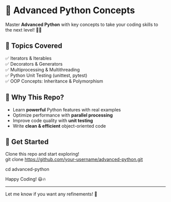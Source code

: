 
# 🚀 Advanced Python Concepts  

Master **Advanced Python** with key concepts to take your coding skills to the next level! 🐍✨  

## 📌 Topics Covered  
✅ Iterators & Iterables  
✅ Decorators & Generators  
✅ Multiprocessing & Multithreading  
✅ Python Unit Testing (unittest, pytest)  
✅ OOP Concepts: Inheritance & Polymorphism  

## 🎯 Why This Repo?  
- Learn **powerful** Python features with real examples  
- Optimize performance with **parallel processing**  
- Improve code quality with **unit testing**  
- Write **clean & efficient** object-oriented code  

## 🚀 Get Started  
Clone this repo and start exploring!  
git clone https://github.com/your-username/advanced-python.git

cd advanced-python

Happy Coding! 😃🔥  

---

Let me know if you want any refinements! 🚀
